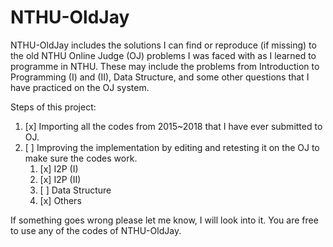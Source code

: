 # NTHU-OldJay

NTHU-OldJay includes the solutions I can find or reproduce (if missing) to the old NTHU Online Judge (OJ) problems I was faced with as I learned to programme in NTHU. These may include the problems from Introduction to Programming (I) and (II), Data Structure, and some other questions that I have practiced on the OJ system.

Steps of this project:

1. [x] Importing all the codes from 2015~2018 that I have ever submitted to OJ.
2. [ ] Improving the implementation by editing and retesting it on the OJ to make sure the codes work.
    1. [x] I2P (I)
    2. [x] I2P (II)
    3. [ ] Data Structure
    4. [x] Others

If something goes wrong please let me know, I will look into it. You are free to use any of the codes of NTHU-OldJay.

